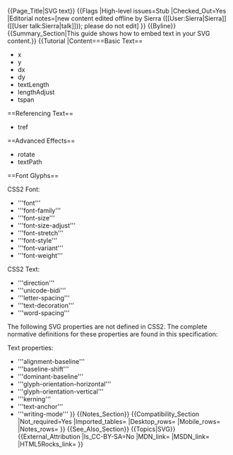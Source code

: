 {{Page_Title|SVG text}}
{{Flags
|High-level issues=Stub
|Checked_Out=Yes
|Editorial notes=[new content edited offline by Sierra ([[User:Sierra|Sierra]] ([[User talk:Sierra|talk]])); please do not edit]
}}
{{Byline}}
{{Summary_Section|This guide shows how to embed text in your SVG content.}}
{{Tutorial
|Content===Basic Text==

* x
* y
* dx
* dy
* textLength
* lengthAdjust
* tspan

==Referencing Text==

* tref

==Advanced Effects==

* rotate
* textPath

<!--
 10 Text
    10.1 Introduction
    10.2 Characters and their corresponding glyphs
    10.3 Fonts, font tables and baselines
    10.4 The 'text' element
    10.5 The 'tspan' element
    10.6 The 'tref' element
    10.7 Text layout
        10.7.1 Text layout introduction
        10.7.2 Setting the inline-progression-direction
        10.7.3 Glyph orientation within a text run
        10.7.4 Relationship with bidirectionality
    10.8 Text rendering order
    10.9 Alignment properties
        10.9.1 Text alignment properties
        10.9.2 Baseline alignment properties
    10.10 Font selection properties
    10.11 Spacing properties
    10.12 Text decoration
    10.13 Text on a path
        10.13.1 Introduction to text on a path
        10.13.2 The 'textPath' element
        10.13.3 Text on a path layout rules
    10.14 Alternate glyphs
        10.14.1 The 'altGlyph' element
        10.14.2 The 'altGlyphDef', 'altGlyphItem' and 'glyphRef' elements
    10.15 White space handling
    10.16 Text selection and clipboard operations
-->

==Font Glyphs==

<!--
 20 Fonts
    20.1 Introduction
    20.2 Overview of SVG fonts
    20.3 The 'font' element
    20.4 The 'glyph' element
    20.5 The 'missing-glyph' element
    20.6 Glyph selection rules
    20.7 The 'hkern' and 'vkern' elements
    20.8 Describing a font
        20.8.1 Overview of font descriptions
        20.8.2 Alternative ways for providing a font description
        20.8.3 The 'font-face' element
        20.8.4 The 'font-face-src' element
        20.8.5 The 'font-face-uri' and 'font-face-format' elements
        20.8.6 The 'font-face-name' element
-->

CSS2 Font:

* '''font'''
* '''font-family'''
* '''font-size'''
* '''font-size-adjust'''
* '''font-stretch'''
* '''font-style'''
* '''font-variant'''
* '''font-weight'''

CSS2 Text:

* '''direction'''
* '''unicode-bidi'''
* '''letter-spacing'''
* '''text-decoration'''
* '''word-spacing'''

The following SVG properties are not defined in CSS2. The complete
normative definitions for these properties are found in this
specification:

Text properties:

* '''alignment-baseline'''
* '''baseline-shift'''
* '''dominant-baseline'''
* '''glyph-orientation-horizontal'''
* '''glyph-orientation-vertical'''
* '''kerning'''
* '''text-anchor'''
* '''writing-mode'''
}}
{{Notes_Section}}
{{Compatibility_Section
|Not_required=Yes
|Imported_tables=
|Desktop_rows=
|Mobile_rows=
|Notes_rows=
}}
{{See_Also_Section}}
{{Topics|SVG}}
{{External_Attribution
|Is_CC-BY-SA=No
|MDN_link=
|MSDN_link=
|HTML5Rocks_link=
}}